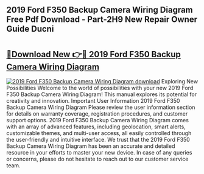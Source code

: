 ## 2019 Ford F350 Backup Camera Wiring Diagram Free Pdf Download - Part-2H9 New Repair Owner Guide Ducni

# <h2><a href="http://dfs5ej.blite.top/?on=2019+Ford+F350+Backup+Camera+Wiring+Diagram">🔗Download New 👉🔴 2019 Ford F350 Backup Camera Wiring Diagram</a></h2>

[![2019 Ford F350 Backup Camera Wiring Diagram download](https://i.imgur.com/lujVjoI.png)](http://dfs5ej.blite.top/?on=2019+Ford+F350+Backup+Camera+Wiring+Diagram)
Exploring New Possibilities Welcome to the world of possibilities with your new 2019 Ford F350 Backup Camera Wiring Diagram! This manual explores its potential for creativity and innovation. Important User Information 2019 Ford F350 Backup Camera Wiring Diagram Please review the user information section for details on warranty coverage, registration procedures, and customer support options. 2019 Ford F350 Backup Camera Wiring Diagram comes with an array of advanced features, including geolocation, smart alerts, customizable themes, and multi-user access, all easily controlled through the user-friendly and intuitive interface. We trust that the 2019 Ford F350 Backup Camera Wiring Diagram has been an accurate and detailed resource in your efforts to master your new device. In case of any queries or concerns, please do not hesitate to reach out to our customer service team.
